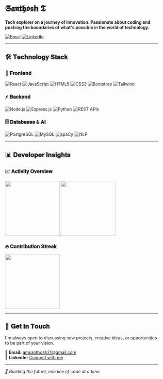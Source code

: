 # 𝕾𝖆𝖓𝖙𝖍𝖔𝖘𝗵 𝕿

**Tech explorer on a journey of innovation. Passionate about coding and pushing the boundaries of what's possible in the world of technology.**

[![Email](https://img.shields.io/badge/✉️_Email-amsanthosh21@gmail.com-FF6B6B?style=for-the-badge&logo=gmail&logoColor=white)](mailto:amsanthosh21@gmail.com)
[![LinkedIn](https://img.shields.io/badge/💼_LinkedIn-Connect-0A66C2?style=for-the-badge&logo=linkedin&logoColor=white)](https://linkedin.com/in/your-profile)

---

## 🛠️ 𝐓𝐞𝐜𝐡𝐧𝐨𝐥𝐨𝐠𝐲 𝐒𝐭𝐚𝐜𝐤

### 🔮 𝐅𝐫𝐨𝐧𝐭𝐞𝐧𝐝
![React](https://img.shields.io/badge/⚡_React-61DAFB?style=for-the-badge&logo=react&logoColor=black)
![JavaScript](https://img.shields.io/badge/🌙_JavaScript-F7DF1E?style=for-the-badge&logo=javascript&logoColor=black)
![HTML5](https://img.shields.io/badge/🔷_HTML5-E34F26?style=for-the-badge&logo=html5&logoColor=white)
![CSS3](https://img.shields.io/badge/🎨_CSS3-1572B6?style=for-the-badge&logo=css3&logoColor=white)
![Bootstrap](https://img.shields.io/badge/🚀_Bootstrap-7952B3?style=for-the-badge&logo=bootstrap&logoColor=white)
![Tailwind](https://img.shields.io/badge/💨_Tailwind-38B2AC?style=for-the-badge&logo=tailwind-css&logoColor=white)

### ⚡ 𝐁𝐚𝐜𝐤𝐞𝐧𝐝
![Node.js](https://img.shields.io/badge/🟢_Node.js-339933?style=for-the-badge&logo=nodedotjs&logoColor=white)
![Express.js](https://img.shields.io/badge/🌀_Express.js-000000?style=for-the-badge&logo=express&logoColor=white)
![Python](https://img.shields.io/badge/🐍_Python-3776AB?style=for-the-badge&logo=python&logoColor=white)
![REST APIs](https://img.shields.io/badge/🔗_REST_API-FF6C37?style=for-the-badge&logo=api&logoColor=white)

### 🗄️ 𝐃𝐚𝐭𝐚𝐛𝐚𝐬𝐞𝐬 & 𝐀𝐈
![PostgreSQL](https://img.shields.io/badge/💾_PostgreSQL-316192?style=for-the-badge&logo=postgresql&logoColor=white)
![MySQL](https://img.shields.io/badge/📊_MySQL-4479A1?style=for-the-badge&logo=mysql&logoColor=white)
![spaCy](https://img.shields.io/badge/🧠_spaCy-09A3D5?style=for-the-badge&logo=spacy&logoColor=white)
![NLP](https://img.shields.io/badge/🤖_NLP-8A2BE2?style=for-the-badge&logo=ai&logoColor=white)

---

## 📊 𝐃𝐞𝐯𝐞𝐥𝐨𝐩𝐞𝐫 𝐈𝐧𝐬𝐢𝐠𝐡𝐭𝐬

### 📈 𝐀𝐜𝐭𝐢𝐯𝐢𝐭𝐲 𝐎𝐯𝐞𝐫𝐯𝐢𝐞𝐰
<a href="https://github.com/rex2231">
  <img height="180em" src="https://github-readme-stats.vercel.app/api?username=rex2231&show_icons=true&theme=dark&hide_border=true&bg_color=0D1117&title_color=58A6FF&icon_color=58A6FF" />
  <img height="180em" src="https://github-readme-stats.vercel.app/api/top-langs/?username=rex2231&layout=compact&theme=dark&hide_border=true&bg_color=0D1117&title_color=58A6FF" />
</a>

### 🔥 𝐂𝐨𝐧𝐭𝐫𝐢𝐛𝐮𝐭𝐢𝐨𝐧 𝐒𝐭𝐫𝐞𝐚𝐤
<a href="https://github.com/rex2231">
  <img height="180em" src="https://streak-stats.demolab.com/?user=rex2231&theme=dark&hide_border=true&background=0D1117&fire=58A6FF&ring=58A6FF&currStreakLabel=58A6FF" />
</a>

---

## 💬 𝐆𝐞𝐭 𝐈𝐧 𝐓𝐨𝐮𝐜𝐡

I'm always open to discussing new projects, creative ideas, or opportunities to be part of your vision.

**📧 Email:** amsanthosh21@gmail.com  
**💼 LinkedIn:** [Connect with me](https://linkedin.com/in/your-profile)

---

*🚀 Building the future, one line of code at a time.*
